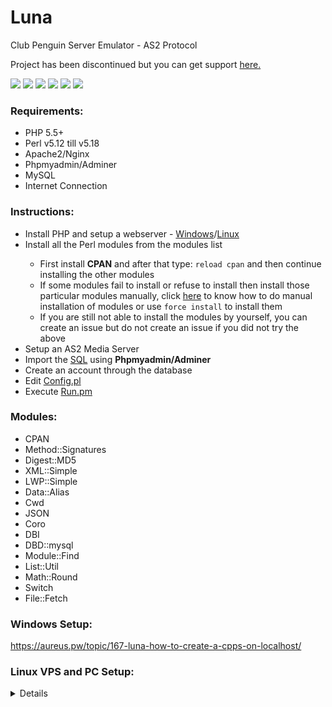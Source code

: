 Luna
====

Club Penguin Server Emulator - AS2 Protocol

Project has been discontinued but you can get support <a href="https://github.com/OliverBoy/Luna/issues">here.</a>

![](https://i.imgur.com/rD2hLCu.png)
![](https://i.imgur.com/mp0LDld.png)
![](https://i.imgur.com/JuPHMPo.png)
![](https://i.imgur.com/JjfCxWD.png)
![](https://i.imgur.com/eI2HR3p.png)
![](https://i.imgur.com/C1qeesO.png)

### Requirements:
<ul>
 <li> PHP 5.5+</li>
 <li> Perl v5.12 till v5.18</li>
 <li> Apache2/Nginx</li>
 <li> Phpmyadmin/Adminer</li>
 <li> MySQL</li>
 <li> Internet Connection</li>
</ul>

### Instructions:
<ul>
 <li> Install PHP and setup a webserver - <a href="http://www.wikihow.com/Install-XAMPP-for-Windows">Windows</a>/<a href="https://www.rosehosting.com/blog/how-to-install-lamp-linux-apache-mysql-php-and-phpmyadmin-on-a-debian-8-vps/">Linux</a></li>
 <li> Install all the Perl modules from the modules list</a></li>
 <ul>
 <li>  First install <b>CPAN</b> and after that type: <code>reload cpan</code> and then continue installing the other modules</li>
 <li> If some modules fail to install or refuse to install then install those particular modules manually, click <a href="http://www.thegeekstuff.com/2008/09/how-to-install-perl-modules-manually-and-using-cpan-command/">here</a> to know how to do manual installation of modules or use <code>force install</code> to install them</li>
 <li> If you are still not able to install the modules by yourself, you can create an issue but do not create an issue if you did not try the above</li>
 </ul>
 <li> Setup an AS2 Media Server</li>
 <li> Import the <a href="https://github.com/OliverBoy/Luna/blob/master/SQL/Database.sql">SQL</a> using <b>Phpmyadmin/Adminer</b></li>
 <li> Create an account through the database</li>
 <li> Edit <a href="https://github.com/OliverBoy/Luna/blob/master/Configuration/Config.pl">Config.pl</a></li>
 <li> Execute <a href="https://github.com/OliverBoy/Luna/blob/master/Run.pm">Run.pm</a></li>
</ul>

### Modules: 
<ul>
 <li> CPAN</li>
 <li> Method::Signatures</li>
 <li> Digest::MD5</li>
 <li> XML::Simple</li>
 <li> LWP::Simple</li>
 <li> Data::Alias</li>
 <li> Cwd</li>
 <li> JSON</li>
 <li> Coro</li>
 <li> DBI</li>
 <li> DBD::mysql</li>
 <li> Module::Find</li>
 <li> List::Util</li>
 <li> Math::Round</li>
 <li> Switch</li>
 <li> File::Fetch</li>
</ul>

### Windows Setup: 

https://aureus.pw/topic/167-luna-how-to-create-a-cpps-on-localhost/

### Linux VPS and PC Setup:

<details>

To setup Luna on a VPS is very easy, since most of the VPS's come with <b>Ubuntu 14</b>, I will be using <b>Ubuntu</b> here:


First you got to setup <a href="http://howtoubuntu.org/how-to-install-lamp-on-ubuntu">LAMP</a>


Please also execute these commands after installing LAMP:


```
echo "ServerName localhost" | sudo tee /etc/apache2/conf-available/fqdn.conf
sudo a2enconf fqdn
sudo apt-get install php5-mysql
sudo apt-get install libmysqlclient-dev
sudo apt-get install libxml-parser-perl
sudo service apache2 restart
```


Then after you have done that, check the version of Perl your server comes bundled with, so open up your terminal and execute this command:


```
perl -v
```


These days your servers comes bundled with <b>Perl 5.20+</b> which is not compatible with Luna yet. So what do you got to do? Simple! Use <b>perlbrew</b>!


So open up your terminal again and run these commands:


```
sudo cpan App::perlbrew
perlbrew init
```


There we go, <b>perlbrew</b> is installed! Now lets install <b>Perl 5.14</b> and use that as the default version of Perl by running these commands:


```
perlbrew install perl-5.14.4
perlbrew switch perl-5.14.4
```


and you're done. Now before we proceed any further, lets make sure you have an updated server. So run these commands:


```
sudo apt-get update
sudo apt-get upgrade
sudo apt-get dist-upgrade
sudo apt-get install build-essential
sudo apt-get install patch
```


Now lets start installing the required modules for Luna, please note that some modules in the list are already pre-installed so watch what you do.


First lets initiate <b>CPAN</b>, run this command:


```
cpan
```


If you get any prompts, type <b>y</b>(yes) and hit the <b>enter</b> key on your keyboard.


Now lets first update <b>CPAN</b> by executing these commands:


```
install CPAN
reload CPAN
```


Now using the modules list go ahead and install each of those modules except <b>CPAN</b> since we already updated it. Usually after installing a module, it will display a status to let you know if it is installed or not so please be aware of it.


After you have done that, download <a href="https://github.com/OliverBoy/Luna/archive/master.zip">Luna</a> and unzip it and store it somewhere in your server.


Now lets import the SQL onto Phpmyadmin:


<ul>
  <li>Go to <b>http://yourserverip/phpmyadmin</b> and login using your MySQL username and password</li>
  <li>Go to the <b>Import</b> tab</li>
  <li>Click <b>Browse</b>, locate Luna's SQL file, click <b>Open</b>, and then click <b>Go</b></li>
</ul>


Now go back to Luna's directory and open <b>/Configuration/Config.pl</b> and edit your information and save it.


Last but not the least, pull up your terminal and using the ```cd``` command, navigate to Luna's directory and execute this command:


```
perl Run.pm
```


Now you should have Luna successfully running, if you want to keep Luna running 24/7 you can use <a href="https://www.howtoforge.com/linux_screen">Screen </a> or <a href="http://www.cyberciti.biz/tips/nohup-execute-commands-after-you-exit-from-a-shell-prompt.html">nohup</a>.

</details>
